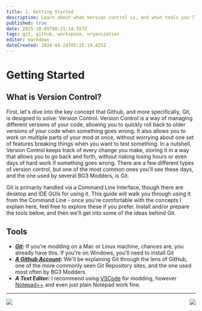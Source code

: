 ```yaml
---
title: 1. Getting Started
description: Learn about what Version control is, and what tools you'll need to use for this guide.
published: true
date: 2025-10-05T00:21:14.557Z
tags: git, github, workspace, organization
editor: markdown
dateCreated: 2024-04-24T05:25:19.425Z
---
```


# Getting Started

## What is Version Control?
First, let's dive into the key concept that Github, and more specifically, Git, is designed to solve: Version Control. Version Control is a way of managing different versions of your code, allowing you to quickly roll back to older versions of your code when something goes wrong. It also allows you to work on multiple parts of your mod at once, without worrying about one set of features breaking things when you want to test something. In a nutshell, Version Control keeps track of every change you make, storing it in a way that allows you to go back and forth, without risking losing hours or even days of hard work if something goes wrong. There are a few different types of version control, but one of the most common ones you'll see these days, and the one used by several BG3 Modders, is Git.

Git is primarily handled via a Command Line Interface, though there are desktop and IDE GUIs for using it. This guide will walk you through using it from the Command Line - once you're comfortable with the concepts I explain here, feel free to explore these if you prefer. Install and/or prepare the tools below, and then we'll get into some of the ideas behind Git.

## Tools
- ***[Git](https://git-scm.com/downloads/):*** If you're modding on a Mac or Linux machine, chances are, you already have this. If you're on Windows, you'll need to install Git
- ***[A Github Account](https://github.com/):*** We'll be explaining Git through the lens of GitHub, one of the more commonly seen Git Repository sites, and the one used most often by BG3 Modders.
- ***A Text Editor:*** I recommend using [VSCode](https://code.visualstudio.com/) for modding, however [Notepad++](https://notepad-plus-plus.org/) and even just plain Notepad work fine.

---

[<img align="left" src="https://img.shields.io/static/v1?label=Previous&message=Table+of+Contents&color=blue&style=for-the-badge">](/Tutorials/General/modders-guide-to-git) [<img align="right" src="https://img.shields.io/badge/Next-The_Difference_Between_Git_and_GitHub-2ea44f?style=for-the-badge">](/Tutorials/General/modders-guide-to-git/git-and-github)